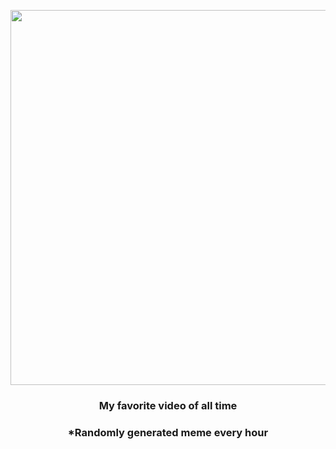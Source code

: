 <p align="center">
        <img src="https://i.redd.it/ydajcq8s7x1a1.jpg" width="600" height="600">
        </p>
        <h3 align="center">My favorite video of all time</h3>
        <h3 align="center">*Randomly generated meme every hour</h3>
    